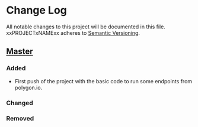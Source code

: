 # Change Log
All notable changes to this project will be documented in this file.
xxPROJECTxNAMExx adheres to [Semantic Versioning](http://semver.org/).

## [Master](https://github.com/toniremi/PolygonioSwift)
### Added

- First push of the project with the basic code to run some endpoints from polygon.io.

### Changed

### Removed
